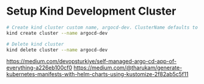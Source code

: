 # Setup Kind Development Cluster

```sh
# Create kind cluster custom name, argocd-dev. ClusterName defaults to kind
kind create cluster --name argocd-dev

# Delete kind cluster
kind delete cluster --name argocd-dev
```

https://medium.com/devopsturkiye/self-managed-argo-cd-app-of-everything-a226eb100cf0
https://medium.com/@tharukam/generate-kubernetes-manifests-with-helm-charts-using-kustomize-2f82ab5c5f11